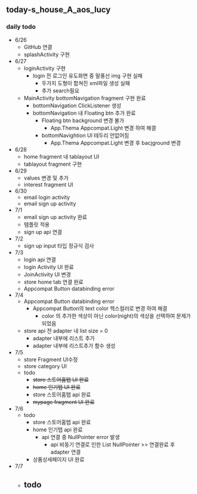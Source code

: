 ## today-s_house_A_aos_lucy

### daily todo

- 6/26
  - GitHub 연결
  - splashActivity 구현
- 6/27
  - loginActivity 구현
    - login 전 로그인 유도화면 중 말풍선 img 구현 실패
      - 두가지 도형이 합쳐진 xml파일 생성 실패
      - 추가 search필요
  - MainActivity bottomNavigation fragment 구현 완료
    - bottomNavigation ClickListener 생성
    - bottomNavigation 내 Floating btn 추가 완료
      - Floating btn background 변경 불가
        - App.Thema Appcompat.Light 변경 하여 해결
      - bottomNavightion UI 테두리 안없어짐
        - App.Thema Appcompat.Light 변경 후 bacjground 변경
- 6/28
  - home fragment 내 tablayout UI
  - tablayout fragment 구현
- 6/29
  - values 변경 및 추가
  - interest fragment UI
- 6/30
  - email login activity
  - email sign up activity
- 7/1
  - email sign up activity 완료
  - 템플릿 적용
  - sign up api 연결 
- 7/2
  - sign up input 타입 정규식 검사
- 7/3
  - login api 연결
  - login Activity UI 완료
  - JoinActivity UI 변경
  - store home tab 연결 완료
  - Appcompat Button databinding error
- 7/4
  - Appcompat Button databinding error
    - Appcompat Button의 text color 헥스컬러로 변경 하여 해결
      - color 의 추가한 색상이 아닌 color(night)의 색상을 선택하여 문제가 되었음
  - store api 전 adapter 내 list size = 0
    - adapter 내부에 리스트 추가
    - adapter 내부에 리스트추가 함수 생성
- 7/5
  - store Fragment UI수정
  - store category UI
  - todo
    - ~~store 스토어홈탭 UI 완료~~
    - ~~home 인기탭 UI 완료~~
    - store 스토어홈탭 api 완료
    - ~~mypage fragment UI 완료~~
- 7/6
  - todo
    - store 스토어홈탭 api 완료
    - home 인기탭 api 완료
      - api 연결 중 NullPointer error 발생
        - api 비동기 연결로 인한 List NullPointer >> 연결완료 후 adapter 연결 
    - 상품상세페이지 UI 완료
- 7/7
  - todo
    - 
